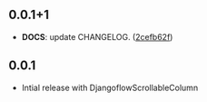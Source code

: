 ## 0.0.1+1

 - **DOCS**: update CHANGELOG. ([2cefb62f](https://github.com/djangoflow/flutter-djangoflow/commit/2cefb62f889b7af5e509b155c1f543fdd30ed954))

## 0.0.1

- Intial release with DjangoflowScrollableColumn
